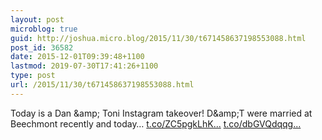 ```yaml
---
layout: post
microblog: true
guid: http://joshua.micro.blog/2015/11/30/t671458637198553088.html
post_id: 36582
date: 2015-12-01T09:39:48+1100
lastmod: 2019-07-30T17:41:26+1100
type: post
url: /2015/11/30/t671458637198553088.html
---
```

Today is a Dan &amp;amp; Toni Instagram takeover! D&amp;amp;T were married at Beechmont recently and today… [t.co/ZC5pgkLhK...](https://t.co/ZC5pgkLhKF) [t.co/dbGVQdqqg...](https://t.co/dbGVQdqqgy)
